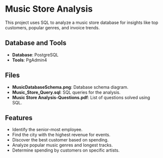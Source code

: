 # Music Store Analysis

This project uses SQL to analyze a music store database for insights like top customers, popular genres, and invoice trends.

## Database and Tools

- **Database**: PostgreSQL  
- **Tools**: PgAdmin4  

## Files

- **MusicDatabaseSchema.png**: Database schema diagram.  
- **Music_Store_Query.sql**: SQL queries for the analysis.  
- **Music Store Analysis-Questions.pdf**: List of questions solved using SQL.

## Features

- Identify the senior-most employee.  
- Find the city with the highest revenue for events.  
- Discover the best customer based on spending.  
- Analyze popular music genres and longest tracks.  
- Determine spending by customers on specific artists.  
